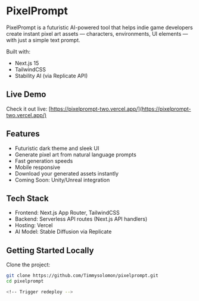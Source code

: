 # PixelPrompt

PixelPrompt is a futuristic AI-powered tool that helps indie game developers create instant pixel art assets — characters, environments, UI elements — with just a simple text prompt.

Built with:
- Next.js 15
- TailwindCSS
- Stability AI (via Replicate API)

## Live Demo

Check it out live: [https://pixelprompt-two.vercel.app/](https://pixelprompt-two.vercel.app/)

## Features

- Futuristic dark theme and sleek UI
- Generate pixel art from natural language prompts
- Fast generation speeds
- Mobile responsive
- Download your generated assets instantly
- Coming Soon: Unity/Unreal integration

## Tech Stack

- Frontend: Next.js App Router, TailwindCSS
- Backend: Serverless API routes (Next.js API handlers)
- Hosting: Vercel
- AI Model: Stable Diffusion via Replicate

## Getting Started Locally

Clone the project:

```bash
git clone https://github.com/Timmysolomon/pixelprompt.git
cd pixelprompt

<!-- Trigger redeploy -->
